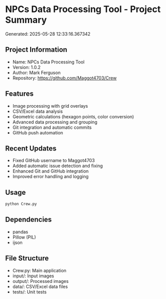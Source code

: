 # NPCs Data Processing Tool - Project Summary
Generated: 2025-05-28 12:33:16.367342

## Project Information
- Name: NPCs Data Processing Tool
- Version: 1.0.2
- Author: Mark Ferguson
- Repository: https://github.com/Maggot4703/Crew

## Features
- Image processing with grid overlays
- CSV/Excel data analysis
- Geometric calculations (hexagon points, color conversion)
- Advanced data processing and grouping
- Git integration and automatic commits
- GitHub push automation

## Recent Updates
- Fixed GitHub username to Maggot4703
- Added automatic issue detection and fixing
- Enhanced Git and GitHub integration
- Improved error handling and logging

## Usage
```bash
python Crew.py
```

## Dependencies
- pandas
- Pillow (PIL)
- ijson

## File Structure
- Crew.py: Main application
- input/: Input images
- output/: Processed images
- data/: CSV/Excel data files
- tests/: Unit tests

